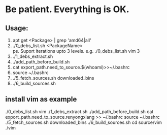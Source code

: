 # Be patient. Everything is OK.
## Usage:
1. apt get \<Package\> | grep 'amd64\|all'
2. ./0_debs_list.sh \<PackageName\>    
ps. Suport iterations upto 3 levels. 
e.g. ./0_debs_list.sh vim 3
3. ./1_debs_extract.sh
4. ./add_path_before_build.sh
5. cat export_path.need_to_source.$(whoami)>>~/.bashrc
6. source ~/.bashrc
7. ./5_fetch_sources.sh downloaded_bins
8. ./6_build_sources.sh 

## install vim as example
./0_debs_list.sh vim
./1_debs_extract.sh
./add_path_before_build.sh
cat export_path.need_to_source.renyongxiang >> ~/.bashrc
source ~/.bashrc
./5_fetch_sources.sh downloaded_bins
./6_build_sources.sh
cd source/vim
./vim

